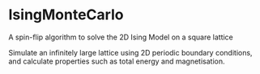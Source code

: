 # IsingMonteCarlo
A spin-flip algorithm to solve the 2D Ising Model on a square lattice

Simulate an infinitely large lattice using 2D periodic boundary conditions, and calculate properties such as total energy and magnetisation.
